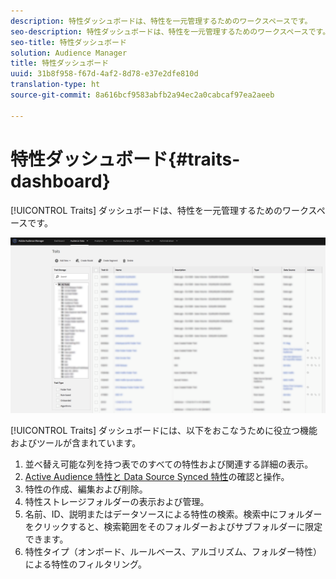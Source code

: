 ```yaml
---
description: 特性ダッシュボードは、特性を一元管理するためのワークスペースです。
seo-description: 特性ダッシュボードは、特性を一元管理するためのワークスペースです。
seo-title: 特性ダッシュボード
solution: Audience Manager
title: 特性ダッシュボード
uuid: 31b8f958-f67d-4af2-8d78-e37e2dfe810d
translation-type: ht
source-git-commit: 8a616bcf9583abfb2a94ec2a0cabcaf97ea2aeeb

---
```



# 特性ダッシュボード{#traits-dashboard}

[!UICONTROL Traits] ダッシュボードは、特性を一元管理するためのワークスペースです。

![](assets/traits-dashboard.png)

<!-- c_tb_dashboard.xml -->

[!UICONTROL Traits] ダッシュボードには、以下をおこなうために役立つ機能およびツールが含まれています。

1. 並べ替え可能な列を持つ表でのすべての特性および関連する詳細の表示。
1. [Active Audience 特性と Data Source Synced 特性](../../features/traits/client-activity-synced-audience-traits.md)の確認と操作。
1. 特性の作成、編集および削除。
1. 特性ストレージフォルダーの表示および管理。
1. 名前、ID、説明またはデータソースによる特性の検索。検索中にフォルダーをクリックすると、検索範囲をそのフォルダーおよびサブフォルダーに限定できます。
1. 特性タイプ（オンボード、ルールベース、アルゴリズム、フォルダー特性）による特性のフィルタリング。